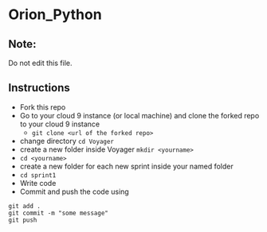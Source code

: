 # Orion_Python

## Note: 
Do not edit this file.

## Instructions
- Fork this repo
- Go to your cloud 9 instance (or local machine) and clone the forked repo to your cloud 9 instance
  - ```git clone <url of the forked repo>```
- change directory ```cd Voyager```
- create a new folder inside Voyager ```mkdir <yourname>```
- ```cd <yourname>```
- create a new folder for each new sprint inside your named folder
- ```cd sprint1```
- Write code
- Commit and push the code using
```
git add .
git commit -m "some message"
git push
```
